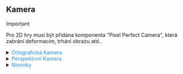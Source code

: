 ## Kamera

> [!IMPORTANT]
> Pro 2D hry musí být přidána komponenta "Pixel Perfect Camera", která zabrání deformacím, trhání obrazu atd..

<details>
<summary><span style="color:#1E90FF;">Ortografická Kamera</span></summary>

- Zobrazení:

  Objektivní (bez perspektivního zkreslení).

- Velikost objektů:

  Všechny objekty vypadají stejně velké bez ohledu na jejich vzdálenost od kamery.

- Použití:

  Ideální pro 2D hry, izometrické zobrazení, architektonické vizualizace.

- Nastavení:

  Používá Orthographic Size k určení velikosti záběru kamery.

- Zobrazení linie:

  Rovnoběžné linie zůstávají rovnoběžné.

</details>

<details>
<summary><span style="color:#1E90FF;">Perspektivní Kamera</span></summary>

- Zobrazení:

  Simuluje reálnou perspektivu (s perspektivním zkreslením).

- Velikost objektů:

  Objekty se jeví menší, jak se vzdálí od kamery.

- Použití:

  Vhodné pro 3D hry, kde je důležitý realistický pocit hloubky.

- Nastavení:

  Používá Field of View (FOV) k určení šířky záběru kamery.

- Zobrazení linie:

  Rovnoběžné linie se sbíhají do jednoho bodu (vanishing point).

</details>

<details>
<summary><span style="color:#1E90FF;">Novinky</span></summary>
<iframe width="560" height="315" src="https://www.youtube.com/embed/OL0bLrb8DV4?si=cYRtPAg8tjvLExw6" title="YouTube video player" frameborder="0" allow="accelerometer; autoplay; clipboard-write; encrypted-media; gyroscope; picture-in-picture; web-share" referrerpolicy="strict-origin-when-cross-origin" allowfullscreen></iframe>
</details>